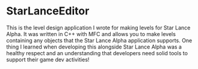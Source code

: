 # StarLanceEditor
This is the level design application I wrote for making levels for Star Lance Alpha. It was written in C++ with MFC and allows you to make levels containing any objects that the Star Lance Alpha application supports. One thing I learned when developing this alongside Star Lance Alpha was a healthy respect and an understanding that developers need solid tools to support their game dev activities!
